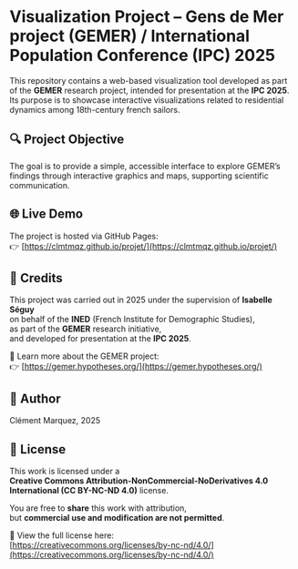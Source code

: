 # Visualization Project – **Gens de Mer project (GEMER)** / **International Population Conference (IPC) 2025**

This repository contains a web-based visualization tool developed as part of the **GEMER** research project, intended for presentation at the **IPC 2025**.  
Its purpose is to showcase interactive visualizations related to residential dynamics among 18th-century french sailors.

## 🔍 Project Objective

The goal is to provide a simple, accessible interface to explore GEMER’s findings through interactive graphics and maps, supporting scientific communication.

## 🌐 Live Demo

The project is hosted via GitHub Pages:  
👉 [https://clmtmqz.github.io/projet/](https://clmtmqz.github.io/projet/)


## 📄 Credits

This project was carried out in 2025 under the supervision of **Isabelle Séguy**  
on behalf of the **INED** (French Institute for Demographic Studies),  
as part of the **GEMER** research initiative,  
and developed for presentation at the **IPC 2025**.

🔗 Learn more about the GEMER project:  
👉 [https://gemer.hypotheses.org/](https://gemer.hypotheses.org/)

## 👤 Author

Clément Marquez, 2025

## 📄 License

This work is licensed under a  
**Creative Commons Attribution-NonCommercial-NoDerivatives 4.0 International (CC BY-NC-ND 4.0)** license.

You are free to **share** this work with attribution,  
but **commercial use and modification are not permitted**.

🔗 View the full license here:  
[https://creativecommons.org/licenses/by-nc-nd/4.0/](https://creativecommons.org/licenses/by-nc-nd/4.0/)
